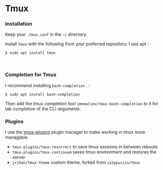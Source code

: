 # Tmux
### Installation
Keep your `.tmux.conf` in the `~/` directory.

Install `tmux` with the following from your preferred repository. I use apt : 
```
$ sudo apt install tmux
```
</br>

### Completion for Tmux
I recommend installing `bash-completion` . : 
```
$ sudo apt install bash-completion
```
Then add the tmux completion tool `imomaliev/tmux-bash-completion` to it for tab completion of the CLI-arguments.
<br/> 


### Plugins
I use the [tmux-plugins](https://github.com/tmux-plugins/tpm) plugin manager to make working in tmux more managable.
- `tmux-plugins/tmux-resurrect` to save tmux sessions in between reboots 
- `tmux-plugins/tmux-continuum` saves tmux environment and restores the server
- `jrihon/tmux-theme` custom theme, forked from `catppuccin/tmux`
